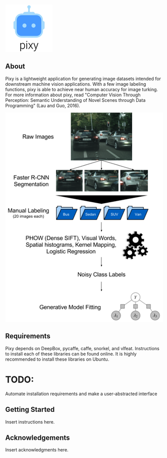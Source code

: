 <img src="pixy-logo.jpg" width="150"/>

## About
Pixy is a lightweight application for generating image datasets intended for downstream machine vision applications. With a few image labeling functions, pixy is able to achieve near human accuracy for image turking. For more information about pixy, read "Computer Vision Through Perception: Semantic Understanding of Novel Scenes through Data Programming" (Lau and Guo, 2016).

<img src="pixy flowchart.png" width="500"/>

## Requirements
Pixy depends on DeepBox, pycaffe, caffe, snorkel, and vlfeat. Instructions to install each of these libraries can be found online. It is highly recommended to install these libraries on Ubuntu.

# TODO:
Automate installation requirements and make a user-abstracted interface

## Getting Started 
Insert instructions here.

## Acknowledgements 
Insert acknowledgments here.
